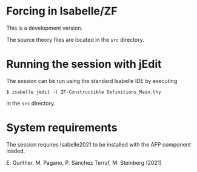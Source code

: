 Forcing in Isabelle/ZF
======================

This is a development version.

The source theory files are located in the `src` directory.

Running the session with jEdit
==============================

The session can be run using the standard Isabelle IDE by
executing
```
$ isabelle jedit -l ZF-Constructible Definitions_Main.thy
```
in the `src` directory. 


System requirements
===================

The session requires Isabelle2021 to be installed with the
AFP component loaded.


E. Gunther, M. Pagano, P. Sánchez Terraf, M. Steinberg (2021)

